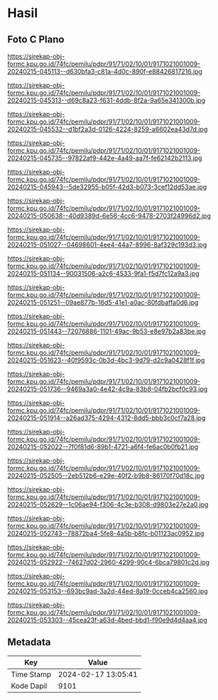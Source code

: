 # Hasil

## Foto C Plano

https://sirekap-obj-formc.kpu.go.id/74fc/pemilu/pdpr/91/71/02/10/01/9171021001009-20240215-045113--d630bfa3-c81a-4d0c-890f-e88426817216.jpg

https://sirekap-obj-formc.kpu.go.id/74fc/pemilu/pdpr/91/71/02/10/01/9171021001009-20240215-045313--d69c8a23-f631-4ddb-8f2a-9a65e341300b.jpg

https://sirekap-obj-formc.kpu.go.id/74fc/pemilu/pdpr/91/71/02/10/01/9171021001009-20240215-045532--d1bf2a3d-0126-4224-8259-a6602ea43d7d.jpg

https://sirekap-obj-formc.kpu.go.id/74fc/pemilu/pdpr/91/71/02/10/01/9171021001009-20240215-045735--97822af9-442e-4a49-aa7f-fe62142b2113.jpg

https://sirekap-obj-formc.kpu.go.id/74fc/pemilu/pdpr/91/71/02/10/01/9171021001009-20240215-045943--5de32955-b05f-42d3-b073-3cef12dd53ae.jpg

https://sirekap-obj-formc.kpu.go.id/74fc/pemilu/pdpr/91/71/02/10/01/9171021001009-20240215-050638--40d9389d-6e56-4cc6-9478-2703f24996d2.jpg

https://sirekap-obj-formc.kpu.go.id/74fc/pemilu/pdpr/91/71/02/10/01/9171021001009-20240215-051027--04698601-4ee4-44a7-8996-8af329c193d3.jpg

https://sirekap-obj-formc.kpu.go.id/74fc/pemilu/pdpr/91/71/02/10/01/9171021001009-20240215-051134--90031506-a2c6-4533-9fa1-f5d7fc12a9a3.jpg

https://sirekap-obj-formc.kpu.go.id/74fc/pemilu/pdpr/91/71/02/10/01/9171021001009-20240215-051251--09ae877b-16d5-41e1-a0ac-80fdbaffa0d6.jpg

https://sirekap-obj-formc.kpu.go.id/74fc/pemilu/pdpr/91/71/02/10/01/9171021001009-20240215-051443--72076886-1101-49ac-9b53-e8e97b2a83be.jpg

https://sirekap-obj-formc.kpu.go.id/74fc/pemilu/pdpr/91/71/02/10/01/9171021001009-20240215-051623--40f9593c-0b3d-4bc3-9d79-d2c9a0428f1f.jpg

https://sirekap-obj-formc.kpu.go.id/74fc/pemilu/pdpr/91/71/02/10/01/9171021001009-20240215-051736--9469a3a0-4e42-4c9a-83b8-04fb2bcf0c93.jpg

https://sirekap-obj-formc.kpu.go.id/74fc/pemilu/pdpr/91/71/02/10/01/9171021001009-20240215-051914--a26ad375-4294-4312-8dd5-bbb3c0cf7a28.jpg

https://sirekap-obj-formc.kpu.go.id/74fc/pemilu/pdpr/91/71/02/10/01/9171021001009-20240215-052022--7f0f81d6-89b1-4721-a6f4-fe6ac0b0fb21.jpg

https://sirekap-obj-formc.kpu.go.id/74fc/pemilu/pdpr/91/71/02/10/01/9171021001009-20240215-052505--2eb512b6-e29e-40f2-b9b8-86170f70d18c.jpg

https://sirekap-obj-formc.kpu.go.id/74fc/pemilu/pdpr/91/71/02/10/01/9171021001009-20240215-052629--1c06ae94-f306-4c3e-b308-d9803e27e2a0.jpg

https://sirekap-obj-formc.kpu.go.id/74fc/pemilu/pdpr/91/71/02/10/01/9171021001009-20240215-052743--78872ba4-5fe8-4a5b-b8fc-b01123ac0952.jpg

https://sirekap-obj-formc.kpu.go.id/74fc/pemilu/pdpr/91/71/02/10/01/9171021001009-20240215-052922--74627d02-2960-4299-90c4-6bca79801c2d.jpg

https://sirekap-obj-formc.kpu.go.id/74fc/pemilu/pdpr/91/71/02/10/01/9171021001009-20240215-053153--693bc9ad-3a2d-44ed-8a19-0cceb4ca2560.jpg

https://sirekap-obj-formc.kpu.go.id/74fc/pemilu/pdpr/91/71/02/10/01/9171021001009-20240215-053303--45cea23f-a63d-4bed-bbd1-f90e9d4d4aa4.jpg


## Metadata

| Key        | Value               |
| ---------- | ------------------- |
| Time Stamp | 2024-02-17 13:05:41 |
| Kode Dapil | 9101                |



